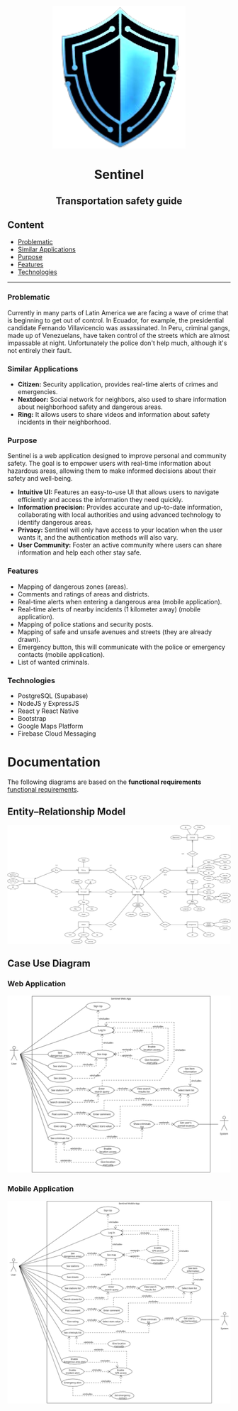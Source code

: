 <div align="center">
  <img src="./logo.png" alt="Logo Sentinel">
</div>

<h1 align="center">Sentinel</h1>
<h2 align="center">Transportation safety guide</h2>

## Content
- [Problematic](#Problematic)
- [Similar Applications](#Similar-Applications)
- [Purpose](#Purpose)
- [Features](#Features)
- [Technologies](#Technologies)

------

### Problematic
Currently in many parts of Latin America we are facing a wave of crime that is beginning to get out of control. In Ecuador, for example, the presidential candidate Fernando Villavicencio was assassinated.
In Peru, criminal gangs, made up of Venezuelans, have taken control of the streets which are almost impassable at night.
Unfortunately the police don't help much, although it's not entirely their fault.

### Similar Applications
- **Citizen:** Security application, provides real-time alerts of crimes and emergencies.
- **Nextdoor:** Social network for neighbors, also used to share information about neighborhood safety and dangerous areas.
- **Ring:** It allows users to share videos and information about safety incidents in their neighborhood.

### Purpose
Sentinel is a web application designed to improve personal and community safety. The goal is to empower users with real-time information about hazardous areas, allowing them to make informed decisions about their safety and well-being.

- **Intuitive UI:** Features an easy-to-use UI that allows users to navigate efficiently and access the information they need quickly.
- **Information precision:** Provides accurate and up-to-date information, collaborating with local authorities and using advanced technology to identify dangerous areas.
- **Privacy:** Sentinel will only have access to your location when the user wants it, and the authentication methods will also vary.
- **User Community:** Foster an active community where users can share information and help each other stay safe.

### Features
- Mapping of dangerous zones (areas).
- Comments and ratings of areas and districts.
- Real-time alerts when entering a dangerous area (mobile application).
- Real-time alerts of nearby incidents (1 kilometer away) (mobile application).
- Mapping of police stations and security posts.
- Mapping of safe and unsafe avenues and streets (they are already drawn).
- Emergency button, this will communicate with the police or emergency contacts (mobile application).
- List of wanted criminals.

### Technologies
- PostgreSQL (Supabase)
- NodeJS y ExpressJS
- React y React Native
- Bootstrap
- Google Maps Platform
- Firebase Cloud Messaging

# Documentation

The following diagrams are based on the **functional requirements** [functional requirements](./Documentation/FunctionalRequirements.md).

## Entity–Relationship Model
<div align="center">
  <img src="./Documentation/UML/ERM/ERM.jpg" alt="">
</div>

## Case Use Diagram
### Web Application
<div align="center">
  <img src="./Documentation/UML/UCD/UCDWeb.png" alt="">
</div>

### Mobile Application
<div align="center">
  <img src="./Documentation/UML/UCD/UCDMobile.png" alt="">
</div>